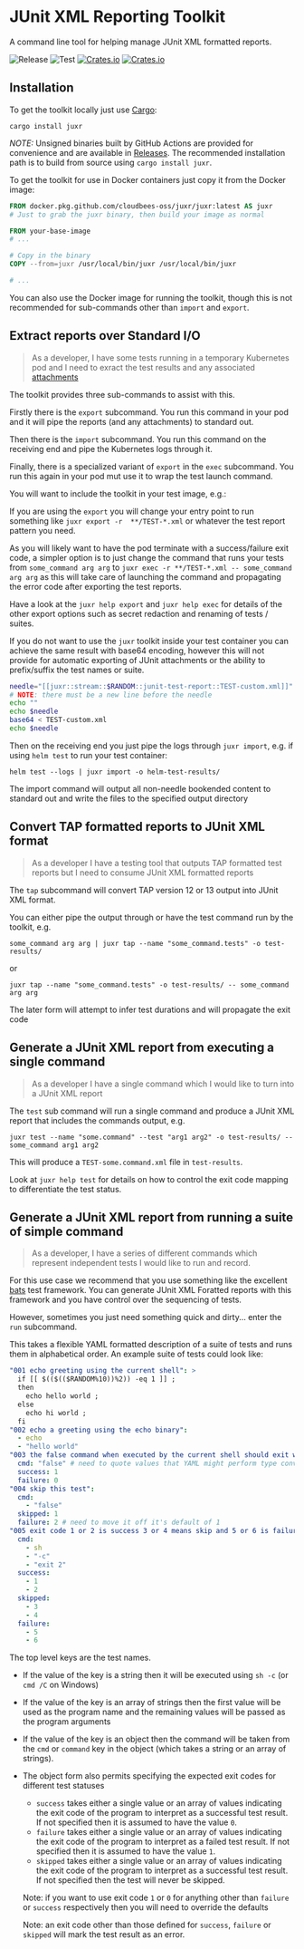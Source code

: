 # JUnit XML Reporting Toolkit

A command line tool for helping manage JUnit XML formatted reports.

![Release](https://github.com/cloudbees-oss/juxr/workflows/Release/badge.svg) ![Test](https://github.com/cloudbees-oss/juxr/workflows/Test/badge.svg) [![Crates.io](https://img.shields.io/crates/v/juxr.svg?maxAge=2592000)](https://crates.io/crates/juxr) [![Crates.io](https://img.shields.io/crates/d/juxr.svg?maxAge=2592000)](https://crates.io/crates/juxr) 

## Installation

To get the toolkit locally just use [Cargo](https://doc.rust-lang.org/cargo/getting-started/installation.html):

```
cargo install juxr
```              

*NOTE:* Unsigned binaries built by GitHub Actions are provided for convenience and are available in [Releases](https://github.com/cloudbees-oss/juxr/releases).
The recommended installation path is to build from source using `cargo install juxr`.

To get the toolkit for use in Docker containers just copy it from the Docker image:

```Dockerfile
FROM docker.pkg.github.com/cloudbees-oss/juxr/juxr:latest AS juxr
# Just to grab the juxr binary, then build your image as normal

FROM your-base-image             
# ...

# Copy in the binary
COPY --from=juxr /usr/local/bin/juxr /usr/local/bin/juxr

# ...
``` 

You can also use the Docker image for running the toolkit, though this is not recommended for sub-commands other than `import` and `export`.

## Extract reports over Standard I/O

> As a developer, I have some tests running in a temporary Kubernetes pod and I need to exract the test results and any associated [attachments](https://plugins.jenkins.io/junit-attachments/)

The toolkit provides three sub-commands to assist with this.

Firstly there is the `export` subcommand. You run this command in your pod and it will pipe the reports (and any attachments) to standard out.

Then there is the `import` subcommand. You run this command on the receiving end and pipe the Kubernetes logs through it.

Finally, there is a specialized variant of `export` in the `exec` subcommand. You run this again in your pod mut use it to wrap the test launch command.

You will want to include the toolkit in your test image, e.g.:

If you are using the `export` you will change your entry point to run something like `juxr export -r  **/TEST-*.xml` or whatever the test report pattern you need.

As you will likely want to have the pod terminate with a success/failure exit code, a simpler option is to just change the command that runs your tests from `some_command arg arg` to `juxr exec -r **/TEST-*.xml -- some_command arg arg` as this will take care of launching the command and propagating the error code after exporting the test reports.

Have a look at the `juxr help export` and `juxr help exec` for details of the other export options such as secret redaction and renaming of tests / suites.

If you do not want to use the `juxr` toolkit inside your test container you can achieve the same result with base64 encoding, however this will not provide for automatic exporting of JUnit attachments or the ability to prefix/suffix the test names or suite.

```bash
needle="[[juxr::stream::$RANDOM::junit-test-report::TEST-custom.xml]]"
# NOTE: there must be a new line before the needle
echo "" 
echo $needle
base64 < TEST-custom.xml
echo $needle
```         

Then on the receiving end you just pipe the logs through `juxr import`, e.g. if using `helm test` to run your test container:

```
helm test --logs | juxr import -o helm-test-results/
```                                   

The import command will output all non-needle bookended content to standard out and write the files to the specified output directory

## Convert TAP formatted reports to JUnit XML format

> As a developer I have a testing tool that outputs TAP formatted test reports but I need to consume JUnit XML formatted reports

The `tap` subcommand will convert TAP version 12 or 13 output into JUnit XML format.

You can either pipe the output through or have the test command run by the toolkit, e.g.

```
some_command arg arg | juxr tap --name "some_command.tests" -o test-results/
```                                       

or 
```
juxr tap --name "some_command.tests" -o test-results/ -- some_command arg arg
```     

The later form will attempt to infer test durations and will propagate the exit code                                  

## Generate a JUnit XML report from executing a single command

> As a developer I have a single command which I would like to turn into a JUnit XML report

The `test` sub command will run a single command and produce a JUnit XML report that includes the commands output, e.g.

```
juxr test --name "some.command" --test "arg1 arg2" -o test-results/ -- some_command arg1 arg2
```            

This will produce a `TEST-some.command.xml` file in `test-results`.

Look at `juxr help test` for details on how to control the exit code mapping to differentiate the test status.

## Generate a JUnit XML report from running a suite of simple command

> As a developer, I have a series of different commands which represent independent tests I would like to run and record.

For this use case we recommend that you use something like the excellent [bats](https://github.com/bats-core/bats-core) test framework.
You can generate JUnit XML Foratted reports with this framework and you have control over the sequencing of tests.

However, sometimes you just need something quick and dirty... enter the `run` subcommand.

This takes a flexible YAML formatted description of a suite of tests and runs them in alphabetical order.
An example suite of tests could look like:

```yaml
"001 echo greeting using the current shell": >
  if [[ $(($(($RANDOM%10))%2)) -eq 1 ]] ;
  then
    echo hello world ;
  else
    echo hi world ;
  fi
"002 echo a greeting using the echo binary":
  - echo
  - "hello world"
"003 the false command when executed by the current shell should exit with non-zero":
  cmd: "false" # need to quote values that YAML might perform type conversions on
  success: 1
  failure: 0
"004 skip this test":
  cmd:
    - "false"
  skipped: 1
  failure: 2 # need to move it off it's default of 1
"005 exit code 1 or 2 is success 3 or 4 means skip and 5 or 6 is failure otherwise an error":
  cmd:
    - sh
    - "-c"
    - "exit 2"
  success:
    - 1
    - 2
  skipped:
    - 3
    - 4
  failure:
    - 5
    - 6
```                             

The top level keys are the test names.

* If the value of the key is a string then it will be executed using `sh -c` (or `cmd /C` on Windows)
* If the value of the key is an array of strings then the first value will be used as the program name and the remaining values will be passed as the program arguments
* If the value of the key is an object then the command will be taken from the `cmd` or `command` key in the object (which takes a string or an array of strings).
* The object form also permits specifying the expected exit codes for different test statuses

  * `success` takes either a single value or an array of values indicating the exit code of the program to interpret as a successful test result. If not specified then it is assumed to have the value `0`. 
  * `failure` takes either a single value or an array of values indicating the exit code of the program to interpret as a failed test result. If not specified then it is assumed to have the value `1`. 
  * `skipped` takes either a single value or an array of values indicating the exit code of the program to interpret as a successful test result. If not specified then the test will never be skipped.
  
  Note: if you want to use exit code `1` or `0` for anything other than `failure` or `success` respectively then you will need to override the defaults
  
  Note: an exit code other than those defined for `success`, `failure` or `skipped` will mark the test result as an error. 

